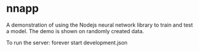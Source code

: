 # nnapp
A demonstration of using the Nodejs neural network library to train and test a model. The demo is shown on randomly created data.

To run the server:
forever start development.json
